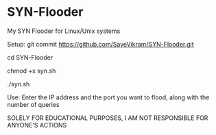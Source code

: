 # SYN-Flooder
My SYN Flooder for Linux/Unix systems


Setup:
   git commit https://github.com/SayeVikram/SYN-Flooder.git
   
   cd SYN-Flooder
   
   chmod +x syn.sh
   
   ./syn.sh
   
Use:
   Enter the IP address and the port you want to flood, along with the number of queries
   
SOLELY FOR EDUCATIONAL PURPOSES, I AM NOT RESPONSIBLE FOR ANYONE'S ACTIONS
